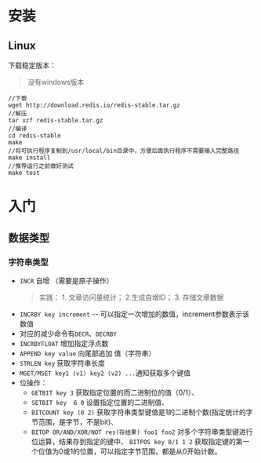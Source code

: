 # 安装
## Linux
下载稳定版本：
> 没有windows版本
``` shell
//下载
wget http://download.redis.io/redis-stable.tar.gz
//解压
tar xzf redis-stable.tar.gz
//编译
cd redis-stable
make
//将可执行程序复制到/usr/local/bin目录中，方便后面执行程序不需要输入完整路径
make install
//推荐运行之前做好测试
make test

```

# 入门

## 数据类型

### 字符串类型

- `INCR` 自增  （需要是原子操作）
  > 实践： 1. 文章访问量统计； 2.生成自增ID； 3. 存储文章数据
- `INCRBY key increment`  -- 可以指定一次增加的数值，increment参数表示该数值
- 对应的减少命令有`DECR`、`DECRBY`
- `INCRBYFLOAT` 增加指定浮点数
- `APPEND key value` 向尾部追加 值（字符串）
- `STRLEN key` 获取字符串长度
- `MGET/MSET key1 (v1) key2 (v2) ...`通知获取多个键值
- 位操作：
    - `GETBIT key 3` 获取指定位置的而二进制位的值（0/1）、
    - `SETBIT key  6 0` 设置指定位置的二进制值、
    - `BITCOUNT key (0 2)` 获取字符串类型键值是1的二进制个数(指定统计的字节范围，是字节，不是bit)、
    - `BITOP OR/AND/XOR/NOT res(存结果) foo1 foo2` 对多个字符串类型键进行位运算，结果存到指定的键中、 `BITPOS key 0/1 1 2` 获取指定键的第一个位值为0或1的位置，可以指定字节范围，都是从0开始计数。